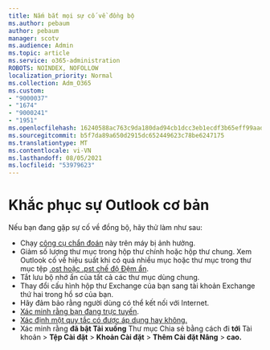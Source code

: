 ```yaml
---
title: Nắm bắt mọi sự cố về đồng bộ
ms.author: pebaum
author: pebaum
manager: scotv
ms.audience: Admin
ms.topic: article
ms.service: o365-administration
ROBOTS: NOINDEX, NOFOLLOW
localization_priority: Normal
ms.collection: Adm_O365
ms.custom:
- "9000037"
- "1674"
- "9000241"
- "1951"
ms.openlocfilehash: 16240588ac763c9da180dad94cb1dcc3eb1ecdf3b65eff99aadf478331b91d59
ms.sourcegitcommit: b5f7da89a650d2915dc652449623c78be6247175
ms.translationtype: MT
ms.contentlocale: vi-VN
ms.lasthandoff: 08/05/2021
ms.locfileid: "53979623"
---
```

# <a name="basic-outlook-sync-troubleshooting"></a>Khắc phục sự Outlook cơ bản

Nếu bạn đang gặp sự cố về đồng bộ, hãy thử làm như sau:

- Chạy [công cụ chẩn đoán](https://aka.ms/sara-outlooksendreceive) này trên máy bị ảnh hưởng.
- Giảm số lượng thư mục trong hộp thư chính hoặc hộp thư chung. Xem Outlook cố về hiệu suất khi có quá nhiều mục hoặc thư mục trong thư mục tệp [.ost hoặc .pst chế độ Đệm ẩn](https://support.microsoft.com/help/2768656/outlook-performance-issues-when-there-are-too-many-items-or-folders-in).
- Tắt lưu bộ nhớ ẩn của tất cả các thư mục dùng chung.
- Thay đổi cấu hình hộp thư Exchange của bạn sang tài khoản Exchange thứ hai trong hồ sơ của bạn.
- Hãy đảm bảo rằng người dùng có thể kết nối với Internet. 
- [Xác minh rằng bạn đang trực tuyến](https://support.office.com/article/2460e4a8-16c7-47fc-b204-b1549275aac9).
- [Xác định một quy tắc có được áp dụng hay không.](https://support.office.com/article/C24F5DEA-9465-4DF4-AD17-A50704D66C59)
- Xác minh rằng **đã bật Tải xuống** Thư mục Chia sẻ bằng cách đi **tới** Tài khoản  >  **Tệp Cài đặt**  >  **Khoản Cài đặt**  >  **Thêm Cài đặt Nâng**  >  **cao.**
